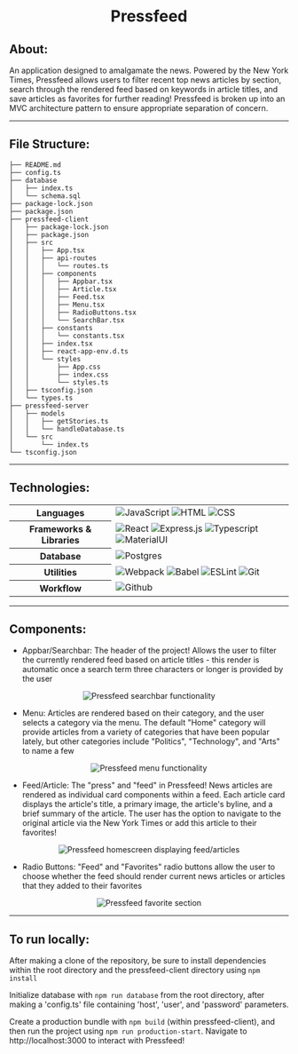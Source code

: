 <p align="center">
  <h1 align="center">Pressfeed</h1>
</p>

## About:
An application designed to amalgamate the news. Powered by the New York Times, Pressfeed allows users to filter recent top news articles by section, search through the rendered feed based on keywords in article titles, and save articles as favorites for further reading! Pressfeed is broken up into an MVC architecture pattern to ensure appropriate separation of concern.

<hr/>

## File Structure:
```
├── README.md
├── config.ts
├── database
│   ├── index.ts
│   └── schema.sql
├── package-lock.json
├── package.json
├── pressfeed-client
│   ├── package-lock.json
│   ├── package.json
│   ├── src
│   │   ├── App.tsx
│   │   ├── api-routes
│   │   │   └── routes.ts
│   │   ├── components
│   │   │   ├── Appbar.tsx
│   │   │   ├── Article.tsx
│   │   │   ├── Feed.tsx
│   │   │   ├── Menu.tsx
│   │   │   ├── RadioButtons.tsx
│   │   │   └── SearchBar.tsx
│   │   ├── constants
│   │   │   └── constants.tsx
│   │   ├── index.tsx
│   │   ├── react-app-env.d.ts
│   │   └── styles
│   │       ├── App.css
│   │       ├── index.css
│   │       └── styles.ts
│   ├── tsconfig.json
│   └── types.ts
├── pressfeed-server
│   ├── models
│   │   ├── getStories.ts
│   │   └── handleDatabase.ts
│   └── src
│       └── index.ts
└── tsconfig.json
```

<hr/>

## Technologies:

<table align="center">
  <tbody>
    <tr>
      <th>Languages</th>
      <td>
        <img alt="JavaScript" src="https://img.shields.io/badge/javascript%20-%23323330.svg?&style=for-the-badge&logo=javascript&logoColor=%23F7DF1E" />
         <img alt="HTML" src="https://img.shields.io/badge/html5%20-%23E34F26.svg?&style=for-the-badge&logo=html5&logoColor=white" />
         <img alt="CSS" src="https://img.shields.io/badge/css3%20-%231572B6.svg?&style=for-the-badge&logo=css3&logoColor=white" />
      </td>
    </tr>
    <tr>
      <th>Frameworks & Libraries</th>
      <td>
        <img alt="React" src="https://img.shields.io/badge/react%20-%2320232a.svg?&style=for-the-badge&logo=react&logoColor=%2361DAFB" />
        <img alt="Express.js" src="https://img.shields.io/badge/express.js-%23404d59.svg?style=for-the-badge&logo=express&logoColor=%2361DAFB" />
        <img alt="Typescript" src="https://img.shields.io/badge/typescript-%23404d59.svg?style=for-the-badge&logo=typescript&logoColor=%2361DAFB" />
        <img alt="MaterialUI" src="https://img.shields.io/badge/material-ui%20-%231572B6.svg?&style=for-the-badge&logo=material-ui&logoColor=white" />
      </td>
    </tr>
        <tr>
      <th>Database</th>
      <td>
        <img alt="Postgres" src="https://img.shields.io/badge/postgres-%23316192.svg?style=for-the-badge&logo=postgresql&logoColor=white">
      </td>
    </tr>
    <tr>
      <th>Utilities</th>
      <td>
        <img alt="Webpack" src="https://img.shields.io/badge/webpack%20-%2320232a.svg?&style=for-the-badge&logo=webpack&logoColor=%2361DAFB" />
        <img alt="Babel" src="https://img.shields.io/badge/Babel-F9DC3e?style=for-the-badge&logo=babel&logoColor=black" />
        <img alt="ESLint" src="https://img.shields.io/badge/ESLint-4B3263?style=for-the-badge&logo=eslint&logoColor=white" />
        <img alt="Git" src="https://img.shields.io/badge/Git-F05032?style=for-the-badge&logo=git&logoColor=white" />
      </td>
    </tr>
     <tr>
      <th>Workflow</th>
      <td>
        <img alt="Github" src="https://img.shields.io/badge/GitHub-100000?style=for-the-badge&logo=github&logoColor=white"/>
      </td>
    </tr>
  </tbody>
</table>

<hr/>

## Components:
- Appbar/Searchbar: The header of the project! Allows the user to filter the currently rendered feed based on article titles - this render is automatic once a search term three characters or longer is provided by the user

<p align="center">
  <img src="https://i.imgur.com/7kadKBK.png" alt="Pressfeed searchbar functionality" />
</p>

- Menu: Articles are rendered based on their category, and the user selects a category via the menu. The default "Home" category will provide articles from a variety of categories that have been popular lately, but other categories include "Politics", "Technology", and "Arts" to name a few

<p align="center">
  <img src="https://i.imgur.com/AkfGPTH.png" alt="Pressfeed menu functionality" />
</p>

- Feed/Article: The "press" and "feed" in Pressfeed! News articles are rendered as individual card components within a feed. Each article card displays the article's title, a primary image, the article's byline, and a brief summary of the article. The user has the option to navigate to the original article via the New York Times or add this article to their favorites!

<p align="center">
  <img src="https://i.imgur.com/GzHtxQR.png" alt="Pressfeed homescreen displaying feed/articles" />
</p>

- Radio Buttons: "Feed" and "Favorites" radio buttons allow the user to choose whether the feed should render current news articles or articles that they added to their favorites

<p align="center">
  <img src="https://i.imgur.com/TUVQgYz.png" alt="Pressfeed favorite section" />
</p>

<hr/>

## To run locally:

After making a clone of the repository, be sure to install dependencies within the root directory and the pressfeed-client directory using `npm install`

Initialize database with `npm run database` from the root directory, after making a 'config.ts' file containing 'host', 'user', and 'password' parameters.

Create a production bundle with `npm build` (within pressfeed-client), and then run the project using `npm run production-start`. Navigate to http://localhost:3000 to interact with Pressfeed!